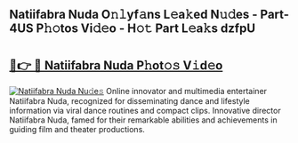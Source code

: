 ## Natiifabra Nuda O𝚗𝚕yf𝚊ns L𝚎a𝚔ed N𝚞𝚍es - Part-4US P𝚑𝚘tos Vi𝚍𝚎o - H𝚘𝚝 Part L𝚎a𝚔s dzfpU

# <h2><a href="http://kfay6h2.oniu.top/?m=Natiifabra+Nuda">🔗👉 🔴 Natiifabra Nuda P𝚑ot𝚘𝚜 V𝚒d𝚎o</a></h2>

[![Natiifabra Nuda Nu𝚍e𝚜](https://i.imgur.com/0qMVB7G.gif)](http://kfay6h2.oniu.top/?m=Natiifabra+Nuda)
Online innovator and multimedia entertainer Natiifabra Nuda, recognized for disseminating dance and lifestyle information via viral dance routines and compact clips. Innovative director Natiifabra Nuda, famed for their remarkable abilities and achievements in guiding film and theater productions.  
